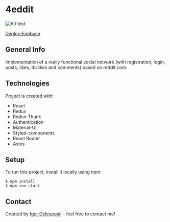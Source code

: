 # 4eddit

![Alt text](https://user-images.githubusercontent.com/56797122/88702586-e5369500-d0e1-11ea-8776-7968a0c49a16.gif)<br>

[Deploy-Firebase](https://frontend-4eddit.web.app)
## General Info

Implementation of a really functional social network (with registration, login, posts, likes, dislikes and comments) based on reddit.com.

## Technologies
Project is created with:
* React
* Redux
* Redux-Thunk
* Authentication
* Material-UI
* Styled-components
* React Router
* Axios

## Setup
To run this project, install it locally using npm:

```
$ npm install
$ npm run start
```

## Contact
Created by [Igor Delesposti](https://github.com/igordelesposti) - feel free to contact me!



